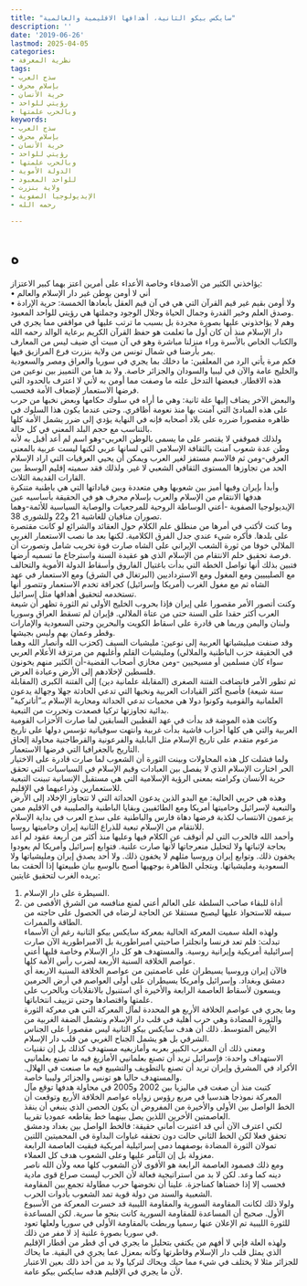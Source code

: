 ```yaml
---
title: "سايكس بيكو الثانية، أهدافها الاقليمية والعالمية"
description: ''
date: '2019-06-26'
lastmod: 2025-04-05
categories:
- نظرية المعرفة
tags:
- سذج العرب
- بإسلام محرف
- حرية الأنسان
- رؤيتي للواحد
- وبالحرب علمتها
keywords:
- سذج العرب
- بإسلام محرف
- حرية الأنسان
- رؤيتي للواحد
- وبالحرب علمتها
- الدولة الأموية
- للواحد المعبود
- ولاية بنزرت
- الإيديولوجيا الصفوية
- رحمه الله

---
```

# **ه**

يؤاخذني الكثير من الأصدقاء وخاصة الأعداء على أمرين اعتز بهما كبير الاعتزاز:  
• أني لا أومن بوطن غير دار الإسلام والعالم  
• ولا أومن بقيم غير قيم القرآن التي هي في آن قيم العقل بأبعادها الخمسة: حرية الإرادة وصدق العلم وخير القدرة وجمال الحياة وجلال الوجود وجملتها هي رؤيتي للواحد المعبود.  
وهم لا يؤاخذوني عليها بصورة مجردة بل بسبب ما ترتب عليها في مواقفي مما يجري في دار الإسلام منذ أن كان أول ما تعلمت هو حفظ القرآن الكريم برعاية الوالد رحمه الله والكتاب الخاص بالأسرة وراء منزلنا مباشرة وهو في آن مبيت أي ضيف ليس من المعارف يمر بأرضنا في شمال تونس من ولاية بنزرت فرع المرازيق فيها.  
فكم مرة يأتي الرد من المعلقين: ما دخلك بما يجري في سوريا والعراق ومصر والسعودية والخليج عامة والآن في ليبيا والسودان والجزائر خاصة. ولا بد هنا من التمييز بين نوعين من هذه الاقطار. فبعضها التدخل علته ما وصفت مما أومن به لأني لا اعترف بالحدود التي فرضها الاستعمار لإضعاف الأمة فحسب.  
والبعض الآخر يضاف إليها علة ثانية: وهي ما أراه في سلوك حكامها وبعض نخبها من حرب على هذه المبادئ التي آمنت بها منذ نعومة أظافري. وحتى عندما يكون هذا السلوك في ظاهره مقصورا ضرره على بلاد أصحابه فإنه في النهاية يؤدي إلى ضرر يشمل الأمة كلها بالتناسب مع حجم البلد المعني في كل حالة.  
ولذلك فموقفي لا يقتصر على ما يسمى بالوطن العربي-وهو اسم لم أعد أقبل به لأنه وطن عدة شعوب آمنت بالثقافة الإسلامي التي لسانها عربي لكنها ليست عربية بالمعنى العرقي-ومن ثم فالاسم مستفز لغير العرب ويمكن أن يحيي العرقيات التي اراد الإسلام الحد من تجاوزها المستوى الثقافي الشعبي لا غير. ولذلك فقد سميته إقليم الوسط بين القارات القديمة الثلاث.  
وأبدأ بإيران وفيها أميز بين شعوبها وهي متعددة وبين قياداتها التي هي باطنية متنكرة هدفها الانتقام من الإسلام والعرب بإسلام محرف هو في الحقيقة بأساسيه عين الإيديولوجيا الصفوية -أعني الوساطة الروحية للمرجعيات والوصاية السياسية للأئمة-وهما تصوران منافيان للغاشية 21 و22 وللشورى 38.  
وما كنت لأكتب في أمرها من منطلق علم الكلام حول العقائد والشرائع لو كانت مقتصرة على بلدها. فأكره شيء عندي جدل الفرق الكلامية. لكنها بعد ما نصب الاستعمار الغربي الملالي خوفا من ثورة الشعب الإيراني على الشاه صارت قوة تخريب شامل وتصورت أن فرصة تحقيق حلم الانتقام من الإسلام الذي هو عقيدة السنة واسترجاع ما تسميه أرضها.  
فتبين بذلك أنها تواصل الخطة التي بدأت باغتيال الفاروق وأسقاط الدولة الأموية والتحالف مع الصليبيين ومع المغول ومع الاسترداديين (البرتغال في الشرق) ومع الاستعمار في عهد الشاه ثم مع مغول الغرب (أمريكا وإسرائيل) كجرافة تخدم الاستعمار وتتصور أنها تستخدمه لتحقيق أهدافها مثل إسرائيل.  
وكنت أتصور الأمر مقصورا على إيران فإذا بحروب الخليج الأولى ثم الثورة تظهر أن شيعة العرب أكثر حقدا على السنة حتى من عتاة الملالي. فإيران لم تسقط العراق وسوريا ولبنان واليمن وربما هي قادرة على اسقاط الكويت والبحرين وحتى السعودية والإمارات وقطر وعمان بهم وليس بجيشها.  
وقد صنفت ميليشياتها العربية إلى نوعين: مليشيات السيف (كحزب الله وأنصار الله وهما في الحقيقة حزب الباطنية والملالي) ومليشيات القلم وأغلبهم من مرتزقة الأعلام العربي سواء كان مسلمين أو مسيحيين -ومن مخازي أصحاب القضية-أن الكثير منهم يخونون فلسطين لإخلادهم إلى الأرض وعبادة العرض.  
ثم تطور الأمر فانضافت الفتنة الصغرى (المقابلة علمانية دين) إلى الفتنة الكبرى (المقابلة سنة شيعة) فأصبح أكثر القيادات العربية ونخبها التي تدعي الحادثة جهلا وجهالة يدعون العلمانية والقومية وكونوا دولا هي محميات تدعي الحداثة ومحاربة الإسلام بـ”أتاتركية” بدائية تجاوزتها تركيا فصعدت وتحررت من التبعية.  
وكانت هذه الموضة قد بدأت في عهد القطبين السابقين لما صارت الأحزاب القومية العربية والتي هي كلها أحزاب فاشية بدأت غربية وانتهت سوفياتية تؤسس دولها على تاريخ مزعوم متقدم على تاريخ الإسلام مثل البابلية والفرعونية والقرطاجنية محاولة إلحاق التاريخ بالجغرافيا التي فرضها الاستعمار.  
ولما فشلت كل هذه المحاولات وبينت الثورة أن الشعوب لما صارت قادرة على الاختيار الحر اختارت الإسلام الذي لا يفصل بين العبادات وقيم الإسلام في السياسيات التي تحقق حرية الأنسان وكرامته بمعنى الرؤية الإسلامية التي هي مستقبل الإنسانية تبينت التبعية للاستعمارين وذراعيهما في الإقليم.  
وهذه هي حربي الحالية: مع البدو الذين يدعون الحداثة التي لا تتجاوز الإخلاد إلى الأرض والتبعية لإسرائيل وحاميتها أمريكا ومع الطائفيين وبقايا الباطنية والصليبية في الاقليم ممن يزعمون الانتساب لكذبة فرضها دهاة فارس والباطنية على سذج العرب في بداية الإسلام للانتقام من الإسلام تبعية للذراع الثانية إيران وحاميتها روسيا.  
وأحمد الله فالحرب التي لم أتوقف عن الكلام فيها وعليها منذ أكثر من أربعة عقود لم أعد بحاجة لإثباتها ولا لتحليل منعرجاتها لأنها صارت علنية. فتوابع إسرائيل وأمريكا لم يعودوا يخفون ذلك. وتوابع إيران وروسيا مثلهم لا يخفون ذلك. ولا أحد يصدق إيران ومليشياتها ولا السعودية ومليشياتها. وبتجلي الظاهرة بوجهيها أصبح بالوسع بيان طبيعتها إذا ألحقت بما يريده الغرب لتحقيق غايتين:  
1. السيطرة على دار الإسلام.  
2. أداة للبقاء صاحب السلطة على العالم أعني لمنع منافسه من الشرق الأقصى من سبقه للاستحواذ عليها ليصبح مستقلا عن الحاجة لرضاه في الحصول على حاجته من الطاقة والممرات.  
ولهذه العلة سميت المعركة الحالية بمعركة سايكس بيكو الثانية رغم أن الأسماء تبدلت: فلم تعد فرنسا وانجلترا صاحبتي امبراطورية بل الامبراطورية الآن صارت إسرائيلية أمريكية وإيرانية روسية. والمستهدف هو كل دار الإسلام وخاصة قلبها أعني عواصم الخلافة السنية الأربعة لضرب رأس الأمة كلها.  
فالآن إيران وروسيا يسيطران على عاصمتين من عواصم الخلافة السنية الاربعة أي دمشق وبغداد. وإسرائيل وأمريكا يسيطران على أولى العواصم في أرض الحرمين ويسعون لأسقاط العاصمة الرابعة والأخيرة أي استنبول بالانقلابات وبالحرب على علمتها واقتصادها وحتى تزييف انتخاباتها.  
وما يجري في عواصم الخلافة الأربع هو المحددة لمآل المعركة التي هي معركة الثورة والثورة المضادة وهي حرب أهلية في قلب دار الإسلام وتشمل الضفة الغربية من الأبيض المتوسط. ذلك أن هدف سايكس بيكو الثانية ليس مقصورا على الجناس الشرقي بل هو يشمل الجناح الغربي من قلب دار الإسلام.  
ومعنى ذلك أن المغرب الكبير بعربه وأمازيغيه مستهدف كذلك بل إن تقنيات الاستهداف واحدة: فإسرائيل تريد أن تصنع بعلمانيي الأمازيغ فيه ما تصنع بعلمانيي الأكراد في المشرق وإيران تريد أن تصنع بالتطويف والتشييع فيه ما صنعت في الهلال. والمستهدف حاليا هو تونس والجزائر وليبيا خاصة.  
كتبت منذ أن صغت في ماليزيا بين 2002 و2005 في محاولة هدفها توقع مآل المعركة نموذجا هندسيا في مربع رؤوس زواياه عواصم الخلافة الأربع وتوقعت أن الخط الواصل بين الأولى والأخيرة من المفروض أن يكون الحصن الذي ينبغي أن ينقذ العاصمتين الأخرين اللذين يصل بينهما خط يقاطعه عموديا تقريبا.  
لكني اعترف الآن أني قد اعتبرت أماني حقيقة: فالخط الواصل بين بغداد ودمشق تحقق فعلا لكن الخط الثاني حالت دون تحققه غباوات البداوة في المحميتين اللتين تمولان الثورة المضادة بوصفهما دمى إسرائيلية أمريكية فبقيت العاصمة الرابعة معزولة بل إن التآمر عليها وعلى الشعوب هدف كل العملاء.  
ومع ذلك فصمود العاصمة الرابعة هو الأقوى لأن الشعوب كلها معه ولأن الله ناصر دينه كما وعد. لكن لا بد من استراتيجية فعالة لأن الحرب ليست صراع قوى مادية فحسب إلا إذا خضناها كمناجزة. علينا أن نخوضها حرب مطاولة تجمع بين المقاومة الشعبية والسند من دولة قوية تمد الشعوب بأدوات الحرب.  
ولولا ذلك لكانت المقاومة السورية والمقاومة الليبية قد خسرت المعركة من الأسبوع الأول. صحيح أن المساعدة للمقاومة السورية كانت بنحو ما سرية. لكن المساعدة للثورة الليبية تم الإعلان عنها رسميا وربطت بالمقاومة الأولى في سوريا ولعلها تعود في سوريا بصورة علنية إذ لا مفر من ذلك.  
ولهذه العلة فإني لا أفهم من يكتفي بتحليل ما يجري في أي قطر من أقطار الإقليم الذي يمثل قلب دار الإسلام وقاطرتها وكأنه بمعزل عما يجري في البقية. ما يحاك للجزائر مثلا لا يختلف في شيء مما حيك ويحاك لتركيا ولا بد من أخذ ذلك بعين الاعتبار لأن ما يجري في الإقليم هدفه سايكس بيكو عامة.

###
